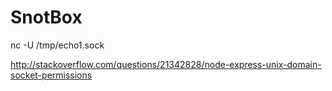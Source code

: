 # SnotBox

nc -U /tmp/echo1.sock

http://stackoverflow.com/questions/21342828/node-express-unix-domain-socket-permissions
